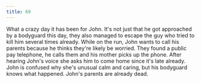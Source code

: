 ```yaml
---
title: 69
---
```


What a crazy day it has been for John.
It's not just that he got approached by a bodyguard this day, they also managed to escape the guy who tried to kill him several times already.
While on the run, John wants to call his parents because he thinks they're likely be worried.
They found a public pay telephone, he calls them and his mother picks up the phone.
After hearing John's voice she asks him to come home since it's late already.
John is confused why she's unusual calm and caring, but his bodyguard knows what happened.
John's parents are already dead.
